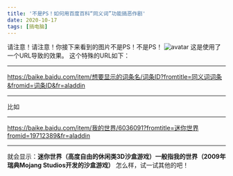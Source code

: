 ```yaml
---
title: '不是PS！如何用百度百科“同义词”功能搞恶作剧'
date: 2020-10-17
tags: [搞电脑]
---
```

请注意！请注意！你接下来看到的图片不是PS！不是PS！
![avatar](https://s1.ax1x.com/2020/10/17/0qGGsf.jpg)
这是使用了一个URL导致的效果。
这个特殊的URL如下：
****
https://baike.baidu.com/item/想要显示的词条名/词条ID?fromtitle=同义词词条&fromid=词条ID&fr=aladdin
****
比如
****
https://baike.baidu.com/item/我的世界/6036091?fromtitle=迷你世界fromid=19712389&fr=aladdin
****
就会显示：**迷你世界（高度自由的休闲类3D沙盒游戏）一般指我的世界（2009年瑞典Mojang Studios开发的沙盒游戏）**
怎么样，试一试其他的吧！
